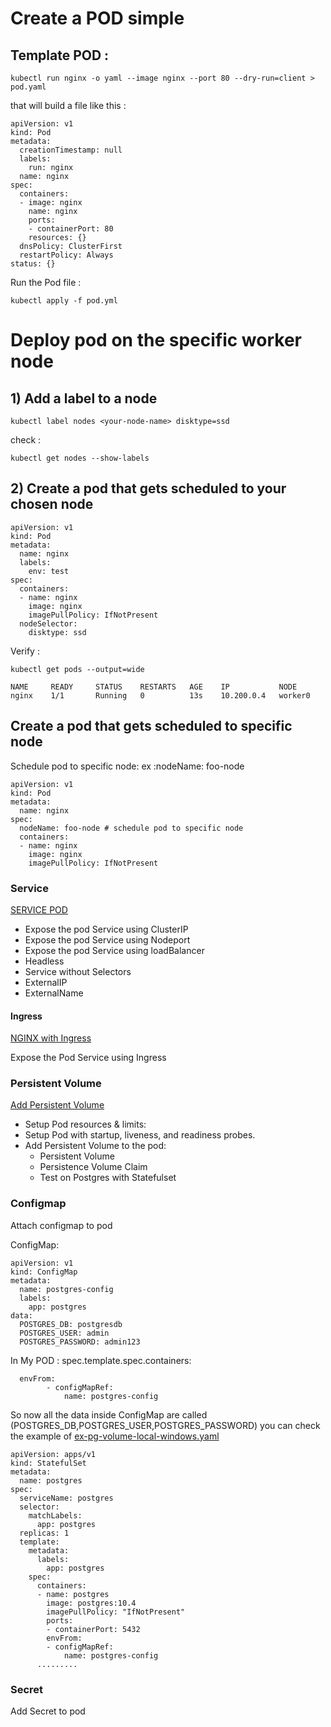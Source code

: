 # Create a POD simple 

## Template POD :

```
kubectl run nginx -o yaml --image nginx --port 80 --dry-run=client > pod.yaml
```

that will build a file like this :
```
apiVersion: v1
kind: Pod
metadata:
  creationTimestamp: null
  labels:
    run: nginx
  name: nginx
spec:
  containers:
  - image: nginx
    name: nginx
    ports:
    - containerPort: 80
    resources: {}
  dnsPolicy: ClusterFirst
  restartPolicy: Always
status: {}
```

Run the Pod file :
```
kubectl apply -f pod.yml 
```

# Deploy pod on the specific worker node

## 1) Add a label to a node
```
kubectl label nodes <your-node-name> disktype=ssd
```
check :
```
kubectl get nodes --show-labels
```
## 2) Create a pod that gets scheduled to your chosen node
```
apiVersion: v1
kind: Pod
metadata:
  name: nginx
  labels:
    env: test
spec:
  containers:
  - name: nginx
    image: nginx
    imagePullPolicy: IfNotPresent
  nodeSelector:
    disktype: ssd
```

Verify :
```
kubectl get pods --output=wide
```

```
NAME     READY     STATUS    RESTARTS   AGE    IP           NODE
nginx    1/1       Running   0          13s    10.200.0.4   worker0
```

## Create a pod that gets scheduled to specific node

Schedule pod to specific node: 
ex :nodeName: foo-node 
```
apiVersion: v1
kind: Pod
metadata:
  name: nginx
spec:
  nodeName: foo-node # schedule pod to specific node
  containers:
  - name: nginx
    image: nginx
    imagePullPolicy: IfNotPresent
```

### Service
[SERVICE POD](./2-examples-services/README.md)

- Expose the pod Service using ClusterIP
- Expose the pod Service using Nodeport
- Expose the pod Service using loadBalancer
- Headless
- Service without Selectors
- ExternalIP
- ExternalName

#### Ingress
[NGINX with Ingress](./1-example-nginx-ingress/README.md)

Expose the Pod Service using Ingress

### Persistent Volume
[Add Persistent Volume ](./3-volume/README.md)

- Setup Pod resources & limits:
- Setup Pod with startup, liveness, and readiness probes.
- Add Persistent Volume to the pod:
  * Persistent Volume 
  * Persistence Volume Claim
  * Test on Postgres with Statefulset 

### Configmap
Attach configmap to pod

ConfigMap:
```
apiVersion: v1
kind: ConfigMap
metadata:
  name: postgres-config
  labels:
    app: postgres
data:
  POSTGRES_DB: postgresdb
  POSTGRES_USER: admin
  POSTGRES_PASSWORD: admin123
```

In My POD :
spec.template.spec.containers:
```
  envFrom:
        - configMapRef:
            name: postgres-config
```
So now all the data inside ConfigMap are called (POSTGRES_DB,POSTGRES_USER,POSTGRES_PASSWORD)
you can check the example of [ex-pg-volume-local-windows.yaml](./3-volume/ex-pg-volume-local-windows.yaml)

```
apiVersion: apps/v1
kind: StatefulSet
metadata:
  name: postgres
spec:
  serviceName: postgres
  selector:
    matchLabels:
      app: postgres
  replicas: 1
  template:
    metadata:
      labels:
        app: postgres
    spec:
      containers:
      - name: postgres
        image: postgres:10.4
        imagePullPolicy: "IfNotPresent"
        ports:
        - containerPort: 5432
        envFrom:
        - configMapRef:
            name: postgres-config
      .........
```

### Secret
Add Secret to pod